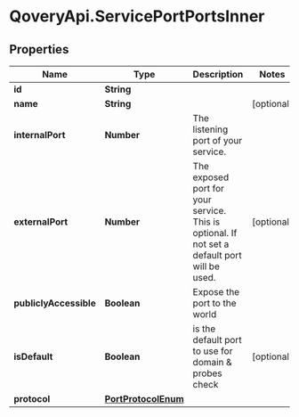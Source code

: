 # QoveryApi.ServicePortPortsInner

## Properties

Name | Type | Description | Notes
------------ | ------------- | ------------- | -------------
**id** | **String** |  | 
**name** | **String** |  | [optional] 
**internalPort** | **Number** | The listening port of your service. | 
**externalPort** | **Number** | The exposed port for your service. This is optional. If not set a default port will be used. | [optional] 
**publiclyAccessible** | **Boolean** | Expose the port to the world | 
**isDefault** | **Boolean** | is the default port to use for domain &amp; probes check | [optional] 
**protocol** | [**PortProtocolEnum**](PortProtocolEnum.md) |  | 


